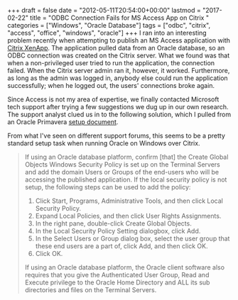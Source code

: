 +++
draft       = false
date        = "2012-05-11T20:54:00+00:00"
lastmod     = "2017-02-22"
title       = "ODBC Connection Fails for MS Access App on Citrix "
categories  = ["Windows", "Oracle Database"]
tags        = ["odbc", "citrix", "access", "office", "windows", "oracle"]
+++
I ran into an interesting problem recently when attempting to publish an MS Access application with [Citrix XenApp](http://www.citrix.com/English/ps2/products/product.asp?contentID=186&ntref=footer). The application pulled data from an Oracle database, so an ODBC connection was created on the Citrix server. What we found was that when a non-privileged user tried to run the application, the connection failed. When the Citrix server admin ran it, however, it worked. Furthermore, as long as the admin was logged in, anybody else could run the application successfully; when he logged out, the users' connections broke again.

Since Access is not my area of expertise, we finally contacted Microsoft tech support after trying a few suggestions we dug up in our own research. The support analyst clued us in to the following solution, which I pulled from an Oracle Primavera [setup document](http://docs.oracle.com/cd/E16688_01/Technical_Documentation/Terminal_Services_and_Citrix/Terminal%20Services%20and%20Citrix.pdf). 

From what I've seen on different support forums, this seems to be a pretty standard setup task when running Oracle on Windows over Citrix.

> If using an Oracle database platform, confirm [that] the Create Global Objects Windows Security Policy is set up on the Terminal Servers and add the domain Users or Groups of the end-users who will be accessing the published application. If the local security policy is not setup, the following steps can be used to add the policy:
> 
> 1. Click Start, Programs, Administrative Tools, and then click Local Security Policy.
> 1. Expand Local Policies, and then click User Rights Assignments.
> 1. In the right pane, double-click Create Global Objects.
> 1. In the Local Security Policy Setting dialogbox, click Add.
> 1. In the Select Users or Group dialog box, select the user group that these end users are a part of, click Add, and then click OK.
> 1. Click OK.
>
> If using an Oracle database platform, the Oracle client software also requires that you give the Authenticated User Group, Read and Execute privilege to the Oracle Home Directory and ALL its sub directories and files on the Terminal Servers.
